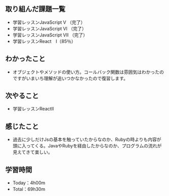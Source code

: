 ## 取り組んだ課題一覧
- 学習レッスンJavaScript Ⅴ （完了）
- 学習レッスンJavaScript Ⅵ （完了）
- 学習レッスンJavaScript Ⅶ （完了）
- 学習レッスンReact　Ⅰ（85％）
## わかったこと
- オブジェクトやメソッドの使い方。コールバック関数は雰囲気はわかったのですがいまいち理解が追いつかなかったので復習します。
## 次やること
- 学習レッスンReactⅡ
## 感じたこと
- 過去に少しだけJsの基本を触っていたからなのか、Rubyの時よりも内容が頭に入ってくる。JavaやRubyを経由したからなのか、プログラムの流れが見えてきて楽しい。
## 学習時間
- Today：4h00m
- Total：69h30m
